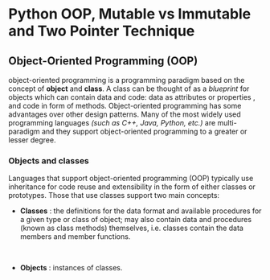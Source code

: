 # Python OOP, Mutable vs Immutable and Two Pointer Technique

## Object-Oriented Programming (OOP)

object-oriented programming is a programming paradigm based on the concept of __object__  and __class__. A class can be thought of as a _blueprint_ for objects which can contain data and code: data as attributes or properties , and code in form of methods. Object-oriented programming has some advantages over other design patterns. Many of the most widely used programming languages _(such as C++, Java, Python, etc.)_ are multi-paradigm and they support object-oriented programming to a greater or lesser degree.

### Objects and classes
Languages that support object-oriented programming (OOP) typically use inheritance for code reuse and extensibility in the form of either classes or prototypes. Those that use classes support two main concepts:

- **Classes** : the definitions for the data format and available procedures for a given type or class of object; may also contain data and procedures (known as class methods) themselves, i.e. classes contain the data members and member functions.

<br/>

- **Objects** : instances of classes.
